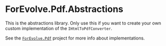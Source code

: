# ForEvolve.Pdf.Abstractions

This is the abstractions library. Only use this if you want to create your own custom implementation of the `IHtmlToPdfConverter`.

See the [`ForEvolve.Pdf`](https://github.com/ForEvolve/ForEvolve-Framework/tree/master/src/ForEvolve.Pdf) project for more info about implementations.
